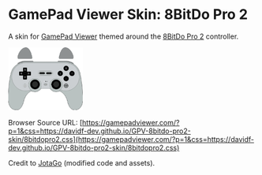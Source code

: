 # GamePad Viewer Skin: 8BitDo Pro 2
A skin for [GamePad Viewer](https://www.gamepadviewer.com/) themed around the [8BitDo Pro 2](https://www.8bitdo.com/pro2/) controller.

<img src="example.gif" width=30%></src>

Browser Source URL: [https://gamepadviewer.com/?p=1&css=https://davidf-dev.github.io/GPV-8bitdo-pro2-skin/8bitdopro2.css](https://gamepadviewer.com/?p=1&css=https://davidf-dev.github.io/GPV-8bitdo-pro2-skin/8bitdopro2.css)

Credit to [JotaGo](https://gist.github.com/JotaGo/84e9c728a259d4b40e9fe969ae1aec00) (modified code and assets).